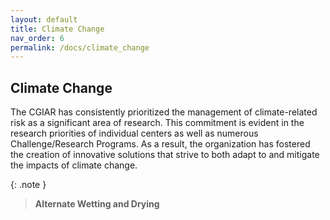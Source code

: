 ```yaml
---
layout: default
title: Climate Change
nav_order: 6
permalink: /docs/climate_change
---
```


## Climate Change

The CGIAR has consistently prioritized the management of climate-related risk as a significant area of research. This commitment is evident in the research priorities of individual centers as well as numerous Challenge/Research Programs. As a result, the organization has fostered the creation of innovative solutions that strive to both adapt to and mitigate the impacts of climate change.

{: .note }
> <b>Alternate Wetting and Drying </b>
